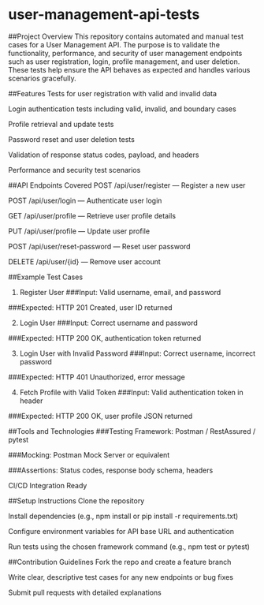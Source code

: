 # user-management-api-tests
##Project Overview
This repository contains automated and manual test cases for a User Management API. The purpose is to validate the functionality, performance, and security of user management endpoints such as user registration, login, profile management, and user deletion. These tests help ensure the API behaves as expected and handles various scenarios gracefully.

##Features
Tests for user registration with valid and invalid data

Login authentication tests including valid, invalid, and boundary cases

Profile retrieval and update tests

Password reset and user deletion tests

Validation of response status codes, payload, and headers

Performance and security test scenarios

##API Endpoints Covered
POST /api/user/register — Register a new user

POST /api/user/login — Authenticate user login

GET /api/user/profile — Retrieve user profile details

PUT /api/user/profile — Update user profile

POST /api/user/reset-password — Reset user password

DELETE /api/user/{id} — Remove user account

##Example Test Cases
1. Register User
###Input:
Valid username, email, and password

###Expected: 
HTTP 201 Created, user ID returned

2. Login User
###Input:
Correct username and password

###Expected: 
HTTP 200 OK, authentication token returned

3. Login User with Invalid Password
###Input:
Correct username, incorrect password

###Expected: 
HTTP 401 Unauthorized, error message

4. Fetch Profile with Valid Token
###Input:
Valid authentication token in header

###Expected: 
HTTP 200 OK, user profile JSON returned

##Tools and Technologies
###Testing Framework: 
Postman / RestAssured / pytest

###Mocking: 
Postman Mock Server or equivalent

###Assertions: 
Status codes, response body schema, headers

CI/CD Integration Ready

##Setup Instructions
Clone the repository

Install dependencies (e.g., npm install or pip install -r requirements.txt)

Configure environment variables for API base URL and authentication

Run tests using the chosen framework command (e.g., npm test or pytest)

##Contribution Guidelines
Fork the repo and create a feature branch

Write clear, descriptive test cases for any new endpoints or bug fixes

Submit pull requests with detailed explanations
